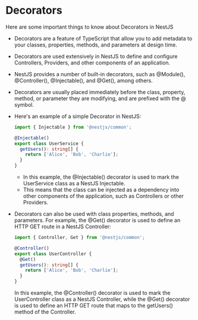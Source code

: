 # Decorators

Here are some important things to know about Decorators in NestJS

- Decorators are a feature of TypeScript that allow you to add metadata to your classes, properties, methods, and parameters at design time.

- Decorators are used extensively in NestJS to define and configure Controllers, Providers, and other components of an application.

- NestJS provides a number of built-in decorators, such as @Module(), @Controller(), @Injectable(), and @Get(), among others.

- Decorators are usually placed immediately before the class, property, method, or parameter they are modifying, and are prefixed with the @ symbol.

- Here's an example of a simple Decorator in NestJS:

  ```typescript
  import { Injectable } from '@nestjs/common';

  @Injectable()
  export class UserService {
    getUsers(): string[] {
      return ['Alice', 'Bob', 'Charlie'];
    }
  }
  ```

  - In this example, the @Injectable() decorator is used to mark the UserService class as a NestJS Injectable.
  - This means that the class can be injected as a dependency into other components of the application, such as Controllers or other Providers.

- Decorators can also be used with class properties, methods, and parameters. For example, the @Get() decorator is used to define an HTTP GET route in a NestJS Controller:

  ```typescript
  import { Controller, Get } from '@nestjs/common';

  @Controller()
  export class UserController {
    @Get()
    getUsers(): string[] {
      return ['Alice', 'Bob', 'Charlie'];
    }
  }
  ```

  In this example, the @Controller() decorator is used to mark the UserController class as a NestJS Controller, while the @Get() decorator is used to define an HTTP GET route that maps to the getUsers() method of the Controller.
